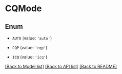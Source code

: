 # CQMode


## Enum

* `AUTO` (value: `'auto'`)

* `CQP` (value: `'cqp'`)

* `ICQ` (value: `'icq'`)

[[Back to Model list]](../README.md#documentation-for-models) [[Back to API list]](../README.md#documentation-for-api-endpoints) [[Back to README]](../README.md)



